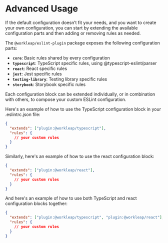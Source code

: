 # Advanced Usage

If the default configuration doesn’t fit your needs, and you want to create your own configuration, you can start by extending the available configuration parts and then adding or removing rules as needed.

The `@workleap/eslint-plugin` package exposes the following configuration parts:

- **`core`**: Basic rules shared by every configuration
- **`typescript`**: TypeScript specific rules, using @typescript-eslint/parser
- **`react`**: React specific rules
- **`jest`**: Jest specific rules
- **`testing-library`**: Testing library specific rules
- **`storybook`**: Storybook specific rules

Each configuration block can be extended individually, or in combination with others, to compose your custom ESLint configuration.

Here's an example of how to use the TypeScript configuration block in your .eslintrc.json file:

```json
{
  "extends": ["plugin:@workleap/typescript"],
  "rules": {
    // your custom rules
  }
}
```
Similarly, here's an example of how to use the react configuration block:

```json
{
  "extends": ["plugin:@workleap/react"],
  "rules": {
    // your custom rules
  }
}
```
And here's an example of how to use both TypeScript and react configuration blocks together:

```json
{
  "extends": ["plugin:@workleap/typescript", "plugin:@workleap/react"],
  "rules": {
    // your custom rules
  }
}
```
